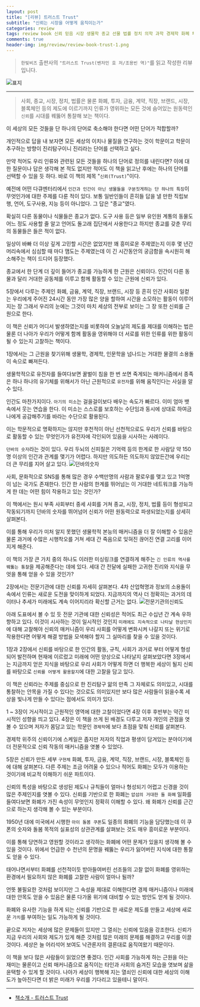 ```yaml
---  
layout: post  
title: "[리뷰] 트러스트 Trust"  
subtitle: "신뢰는 시장을 어떻게 움직이는가"  
categories: review  
tags: review book 신뢰 믿음 시장 생물학 종교 선물 법률 정치 의학 과학 경제학 화폐 투자 계약 직장 브랜드 블록체인 미래   
comments: true  
header-img: img/review/review-book-trust-1.png
---  
```

  
> `한빛비즈` 출판사의 `"트러스트 Trust(벤저민 호 저/조용빈 역)"`를 읽고 작성한 리뷰입니다.  

![표지](https://theorydb.github.io/assets/img/review/review-book-trust-1.png)  

---

> 사회, 종교, 시장, 정치, 법률은 물론 화폐, 투자, 금융, 계약, 직장, 브랜드, 시장, 블록체인 등의 제도에 이르기까지 인류가 영위하는 모든 것에 숨어있는 원동력인 `신뢰`를 시대를 꿰뚫어 통찰해 보는 책이다.

이 세상의 모든 것들을 단 하나의 단어로 축소해야 한다면 어떤 단어가 적합할까? 

개인적으로 답을 내 보자면 모든 세상의 이치나 물질을 연구하는 것이 학문이고 학문이 추구하는 방향이 진리탐구이니 진리라는 단어를 선택하고 싶다.

만약 적어도 우리 인류와 관련된 모든 것들을 하나의 단어로 정의를 내린다면? 이에 대한 질문이나 답은 생각해 본 적도 없지만 적어도 이 책을 읽고난 후에는 하나의 단어를 선택할 수 있을 듯 하다. 바로 이 책의 제목 "`신뢰(Trust)`"이다.

예전에 어떤 다큐멘터리에서 `인간과 인간이 아닌 생물들을 구분짓게하는 단 하나의 특징`이 무엇인가에 대한 주제를 다룬 적이 있다. 보통 일반인들이 흔히들 답을 낼 만한 직립보행, 언어, 도구사용, 지능 등이 아니었다. 그 답은 "종교"였다. 

확실히 다른 동물이나 식물들은 종교가 없다. 도구 사용 등은 일부 유인원 계통의 동물도 어느 정도 사용할 줄 알고 언어도 돌고래 집단에서 사용한다고 하지만 종교를 갖춘 무리의 동물들은 들은 적이 없다. 

일상이 바빠 더 이상 깊게 고민할 시간은 없었지만 꽤 흥미로운 주제였는지 이후 몇 년간 머리속에서 심심할 때 마다 맴도는 주제였는데 이 긴 시간동안의 궁금함을 속시원히 해소해주는 책이 드디어 등장했다.

종교에서 한 단계 더 깊이 들어가 종교를 가능하게 한 근원은 신뢰이다. 인간이 다른 동물과 달리 거대한 공동체를 이루고 함께 활동할 수 있는 근원에 신뢰가 있다. 

5장에서 다루는 주제인 화폐, 금융, 계약, 직장, 브랜드, 시장 등 흔히 인간 사회라 일컫는 우리에게 주어진 24시간 동안 가장 많은 양을 할하여 시간을 소모하는 활동이 이루어지는 장 그래서 우리의 눈에는 그것이 마치 세상의 전부로 보이는 그 장 또한 신뢰를 근원으로 한다. 

이 책은 신뢰가 어디서 발생하였는지를 비롯하여 오늘날의 제도를 제대를 이해하는 법은 물론 더 나아가 우리가 어떻게 함께 활동을 영위해야 더 서로를 위한 인류를 위한 활동이 될 수 있는지 고찰하는 책이다. 

1장에서는 그 근원을 찾기위해 생물학, 경제학, 인문학을 넘나드는 거대한 물결의 소용돌이 속으로 빠져든다. 

생물학적으로 유전자를 들여다보면 꿀벌이 침을 한 번 쏘면 죽게되는 매커니즘에서 종족은 하나 하나의 유기체를 위해서가 아닌 근원적으로 `유전자`를 위해 움직인다는 사실을 알 수 있다. 

인간도 마찬가지이다. `아기의 미소`는 걸을걸이보다 배우는 속도가 빠르다. 이미 엄마 뱃 속에서 웃는 연습을 한다. 이 미소는 스스로를 보호하는 수단임과 동시에 상대로 하여금 나에게 공감해주기를 바라는 수단으로 활용된다. 

이는 학문적으로 명확하지는 않지만 후천적이 아닌 선천적으로도 우리가 신뢰를 바탕으로 활동할 수 있는 무엇인가가 유전자에 각인되어 있음을 시사하는 사례이다. 

`던바의 숫자`라는 것이 있다. 우리 두뇌의 신피질은 기억력 등의 한계로 한 사람당 약 150명 이상의 인간과 관계를 맺기가 어렵다. 하지만 의도하든 의도하지 않았든간에 우리는 더 큰 무리를 지어 살고 있다. 
![던바의숫자](https://theorydb.github.io/assets/img/review/review-book-trust-2.png)  

사회, 문화적으로 SNS를 통해 많은 경우 수백만명의 사람과 팔로우를 맺고 있고 1억명이 넘는 국가도 존재한다. 인간 한 사람의 한계를 뛰어넘는 이 거대한 네트워크를 가능하게 한 데는 어떤 힘이 작용하고 있는 것인가?

이 책에서는 원시 부족 사회부터 중세 사회를 거쳐 종교, 시장, 정치, 법률 등이 형성되고 작동되기까지 던바의 숫자를 뛰어넘어 신뢰가 어떤 원동력으로 파생되었는지를 상세히 살펴본다. 

이를 통해 우리가 미처 알지 못했던 생물학적 본능의 매커니즘을 더 잘 이해할 수 있음은 물론 과거에 수많은 시행착오를 거쳐 세대 간 죽음으로 잊혀진 끊어진 연결 고리를 이어지게 해준다. 

이 책의 가장 큰 가치 중의 하나도 이러한 미싱링크를 연결하게 해주는 `긴 인류의 역사를 꿰뚫는 통찰`을 제공해준다는 데에 있다. 세대 간 전달에 실패한 고귀한 진리와 지식을 무엇을 통해 얻을 수 있을 것인가?

2장에서는 전문기관에 대한 신뢰를 자세히 살펴본다. 4차 산업혁명과 정보의 소용돌이 속에서 인류는 새로운 도전을 맞이하게 되었다. 지금까지의 역사 더 정확히는 과거의 데이터나 추세가 미래에도 계속 이어지리라 확신할 근거는 없다. 
![전문기관의신뢰도](https://theorydb.github.io/assets/img/review/review-book-trust-3.png)  

아래 도표에서 볼 수 있 듯 전문 기관에 대한 신뢰성은 적어도 최근 수십년 간 계속 우하향하고 있다. 이것이 시사하는 것이 일시적인 것인지 `미래에도 지속적으로 나타날 현상인지`에 대해 고찰해야 신뢰의 매커니즘이 우리 사회를 어떻게 변화시켜 나갈지 또는 위기로 작용한다면 어떻게 해결 방법을 모색해야 할지 그 실마리를 찾을 수 있을 것이다.

1장과 2장에서 신뢰를 바탕으로 한 인간의 활동, 규칙, 사회가 과거로 부터 어떻게 형성되어 발전하며 현재에 이르렀고 미래에 어떤 양상으로 나타날지 살펴보았다면 3장에서는 지금까지 얻은 지식을 바탕으로 우리 사회가 어떻게 하면 더 행복한 세상이 될지 신뢰를 바탕으로 `신뢰를 어떻게 활용할지`에 대한 고찰을 담고 있다. 

이 책은 신뢰라는 주제를 중심으로 한 진리탐구 앎의 만족 그 자체로도 의미있고, 시대를 통찰하는 안목을 가질 수 있다는 것으로도 의미있지만 보다 많은 사람들이 읽을수록 세상을 빛나게 만들 수 있다는 점에서도 의미가 있다.

1 ~ 3장이 거시적이고 근원적인 영역에 대한 고찰이었다면 4장 이후 후반부는 약간 미시적인 성향을 띄고 있다. 4장은 이 책을 쓰게 된 배경도 다루고 저자 개인의 관점을 엿볼 수 있으며 저자가 몸담고 있는 학문인 `경제학`에 보다 초점을 맞춰 신뢰를 살펴본다. 

경제학 위주의 신뢰이기에 스케일은 좁지만 저자의 직업과 평생이 담겨있는 분야이기에 더 전문적으로 신뢰 작동의 매커니즘을 엿볼 수 있었다.

5장은 신뢰가 만든 세부 `구현체` 화폐, 투자, 금융, 계약, 직장, 브랜드, 시장, 블록체인 등에 대해 살펴본다. 다른 주제는 조금 어려울 수 있으나 적어도 화폐는 모두가 이용하는 것이기에 비교적 이해하기 쉬운 파트이다. 

신뢰의 특성을 바탕으로 생성된 제도나 규칙들이 얼마나 형성되기 어렵고 신경쓸 것이 많은 주제인지를 엿볼 수 있다. 신뢰를 기반으로 한 화폐는 `얍섬의 거대한 돌 화폐` 일화를 들여다보면 화폐가 가진 속성이 무엇인지 정확히 이해할 수 있다. 왜 화폐가 신뢰를 근간으로 하는지 생각해 볼 수 있는 부분이다.

1950년 대에 미국에서 시행한 `아이 돌봄 쿠폰`도 일종의 화폐의 기능을 담당했는데 이 쿠폰의 숫자와 돌봄 목적의 실표성의 상관관계를 살펴보는 것도 매우 흥미로운 부분이다. 

이를 통해 당연하고 영원할 것이라고 생각하는 화폐에 어떤 문제가 있을지 생각해 볼 수 있을 것이다. 위에서 언급한 수 천년의 문명을 꿰뚫는 우리가 잃어버린 지식에 대한 통찰도 얻을 수 있다. 

태어나면서부터 화폐를 선천적이듯 받아들여버린 선조들의 고찰 없이 화폐를 영위하는 환경에서 필요하지 않은 화폐를 고찰한 사람이 얼마나 될까? 

언뜻 불필요한 것처럼 보이지만 그 속성을 제대로 이해한다면 경제 매커니즘이나 미래에 대한 안목도 얻을 수 있음은 물론 다가올 위기에 대비할 수 있는 방안도 얻게 될 것이다. 

화폐와 유사한 기능을 하게 되는 신뢰를 기반으로 한 새로운 제도를 만들고 세상에 새로운 `가치`를 부여하는 일도 가능하게 될 것이다. 

끝으로 저자는 세상에 많은 문제들이 있지만 그 열쇠는 신뢰에 있음을 강조한다. 신뢰가 지금 우리의 사회와 제도가 있게 해준 것처럼 많은 미래의 문제를 해결하고 우리를 이끌 것이다. 세상은 늘 어리석어 보여도 낙관론자의 결론대로 움직여왔기 때문이다. 

이 책을 보다 많은 사람들이 읽었으면 좋겠다. 인간 사회를 가능하게 하는 근원을 아는 재미는 물론이고 신뢰 매커니즘으로 움직이는 타인과 사회의 숨겨진 모습을 엿보며 삶을 윤택할 수 있게 할 것이다. 나아가 세상이 행복해 지는 열쇠인 신뢰에 대한 세상의 이해도가 높아진다면 더 밝은 미래가 우리를 기다리고 있을테니 말이다. 

---

* [책소개 - 트러스트 Trust](http://www.yes24.com/Product/Goods/110507990)
